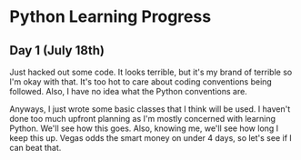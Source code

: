 # Python Learning Progress

## Day 1 (July 18th)
Just hacked out some code. It looks terrible, but it's my brand of terrible so I'm okay with that. It's too hot to care about coding conventions being followed. Also, I have no idea what the Python conventions are.

Anyways, I just wrote some basic classes that I think will be used. I haven't done too much upfront planning as I'm mostly concerned with learning Python. We'll see how this goes. Also, knowing me, we'll see how long I keep this up. Vegas odds the smart money on under 4 days, so let's see if I can beat that.
